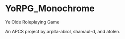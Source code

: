 # YoRPG_Monochrome

Ye Olde Roleplaying Game

An APCS project by arpita-abrol, shamaul-d, and atolen.
